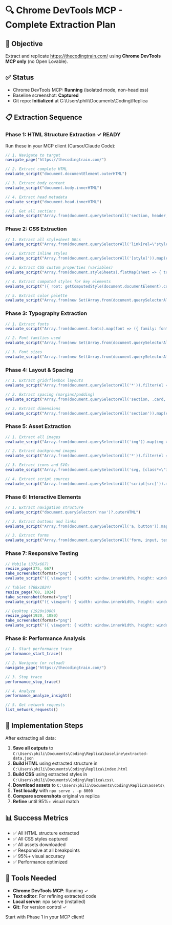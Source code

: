 # 🔍 Chrome DevTools MCP - Complete Extraction Plan

## 🎯 Objective
Extract and replicate https://thecodingtrain.com/ using **Chrome DevTools MCP only** (no Open Lovable).

## ✅ Status
- Chrome DevTools MCP: **Running** (isolated mode, non-headless)
- Baseline screenshot: **Captured**
- Git repo: **Initialized** at C:\Users\phili\Documents\Coding\Replica

## 📋 Extraction Sequence

### **Phase 1: HTML Structure Extraction** ✓ READY

Run these in your MCP client (Cursor/Claude Code):

```javascript
// 1. Navigate to target
navigate_page("https://thecodingtrain.com/")

// 2. Extract complete HTML
evaluate_script("document.documentElement.outerHTML")

// 3. Extract body content
evaluate_script("document.body.innerHTML")

// 4. Extract head metadata
evaluate_script("document.head.innerHTML")

// 5. Get all sections
evaluate_script("Array.from(document.querySelectorAll('section, header, nav, footer, main')).map(el => ({ tag: el.tagName, id: el.id, classes: el.className, html: el.outerHTML }))")
```

### **Phase 2: CSS Extraction**

```javascript
// 1. Extract all stylesheet URLs
evaluate_script("Array.from(document.querySelectorAll('link[rel=\"stylesheet\"]')).map(link => link.href)")

// 2. Extract inline styles
evaluate_script("Array.from(document.querySelectorAll('[style]')).map(el => ({ selector: el.tagName + '.' + el.className, style: el.style.cssText }))")

// 3. Extract CSS custom properties (variables)
evaluate_script("Array.from(document.styleSheets).flatMap(sheet => { try { return Array.from(sheet.cssRules).filter(rule => rule.selectorText === ':root').map(rule => rule.cssText) } catch(e) { return [] } })")

// 4. Extract computed styles for key elements
evaluate_script("({ root: getComputedStyle(document.documentElement).cssText, body: getComputedStyle(document.body).cssText, hero: getComputedStyle(document.querySelector('.hero') || document.body).cssText })")

// 5. Extract color palette
evaluate_script("Array.from(new Set(Array.from(document.querySelectorAll('*')).flatMap(el => [getComputedStyle(el).color, getComputedStyle(el).backgroundColor]).filter(c => c && c !== 'rgba(0, 0, 0, 0)')))")
```

### **Phase 3: Typography Extraction**

```javascript
// 1. Extract fonts
evaluate_script("Array.from(document.fonts).map(font => ({ family: font.family, style: font.style, weight: font.weight, variant: font.variant }))")

// 2. Font families used
evaluate_script("Array.from(new Set(Array.from(document.querySelectorAll('*')).map(el => getComputedStyle(el).fontFamily).filter(f => f)))")

// 3. Font sizes
evaluate_script("Array.from(new Set(Array.from(document.querySelectorAll('h1, h2, h3, h4, h5, h6, p, a, span')).map(el => ({ tag: el.tagName, fontSize: getComputedStyle(el).fontSize, fontWeight: getComputedStyle(el).fontWeight }))))")
```

### **Phase 4: Layout & Spacing**

```javascript
// 1. Extract grid/flexbox layouts
evaluate_script("Array.from(document.querySelectorAll('*')).filter(el => ['grid', 'flex'].includes(getComputedStyle(el).display)).map(el => ({ tag: el.tagName, class: el.className, display: getComputedStyle(el).display, gap: getComputedStyle(el).gap }))")

// 2. Extract spacing (margins/padding)
evaluate_script("Array.from(document.querySelectorAll('section, .card, .track-card')).map(el => ({ selector: el.className, margin: getComputedStyle(el).margin, padding: getComputedStyle(el).padding }))")

// 3. Extract dimensions
evaluate_script("Array.from(document.querySelectorAll('section')).map(el => ({ section: el.className, rect: el.getBoundingClientRect(), computed: { width: getComputedStyle(el).width, height: getComputedStyle(el).height } }))")
```

### **Phase 5: Asset Extraction**

```javascript
// 1. Extract all images
evaluate_script("Array.from(document.querySelectorAll('img')).map(img => ({ src: img.src, alt: img.alt, width: img.width, height: img.height, naturalWidth: img.naturalWidth, naturalHeight: img.naturalHeight }))")

// 2. Extract background images
evaluate_script("Array.from(document.querySelectorAll('*')).filter(el => getComputedStyle(el).backgroundImage !== 'none').map(el => ({ selector: el.className, backgroundImage: getComputedStyle(el).backgroundImage }))")

// 3. Extract icons and SVGs
evaluate_script("Array.from(document.querySelectorAll('svg, [class*=\"icon\"]')).map(el => ({ html: el.outerHTML, viewBox: el.getAttribute('viewBox') }))")

// 4. Extract script sources
evaluate_script("Array.from(document.querySelectorAll('script[src]')).map(script => script.src)")
```

### **Phase 6: Interactive Elements**

```javascript
// 1. Extract navigation structure
evaluate_script("document.querySelector('nav')?.outerHTML")

// 2. Extract buttons and links
evaluate_script("Array.from(document.querySelectorAll('a, button')).map(el => ({ tag: el.tagName, text: el.textContent.trim(), href: el.href, classes: el.className }))")

// 3. Extract forms
evaluate_script("Array.from(document.querySelectorAll('form, input, textarea, select')).map(el => ({ tag: el.tagName, type: el.type, name: el.name, classes: el.className }))")
```

### **Phase 7: Responsive Testing**

```javascript
// Mobile (375x667)
resize_page(375, 667)
take_screenshot(format="png")
evaluate_script("({ viewport: { width: window.innerWidth, height: window.innerHeight }, breakpoint: 'mobile' })")

// Tablet (768x1024)
resize_page(768, 1024)
take_screenshot(format="png")
evaluate_script("({ viewport: { width: window.innerWidth, height: window.innerHeight }, breakpoint: 'tablet' })")

// Desktop (1920x1080)
resize_page(1920, 1080)
take_screenshot(format="png")
evaluate_script("({ viewport: { width: window.innerWidth, height: window.innerHeight }, breakpoint: 'desktop' })")
```

### **Phase 8: Performance Analysis**

```javascript
// 1. Start performance trace
performance_start_trace()

// 2. Navigate (or reload)
navigate_page("https://thecodingtrain.com/")

// 3. Stop trace
performance_stop_trace()

// 4. Analyze
performance_analyze_insight()

// 5. Get network requests
list_network_requests()
```

## 🚀 Implementation Steps

After extracting all data:

1. **Save all outputs** to `C:\Users\phili\Documents\Coding\Replica\baseline\extracted-data.json`
2. **Build HTML** using extracted structure in `C:\Users\phili\Documents\Coding\Replica\index.html`
3. **Build CSS** using extracted styles in `C:\Users\phili\Documents\Coding\Replica\css\`
4. **Download assets** to `C:\Users\phili\Documents\Coding\Replica\assets\`
5. **Test locally** with `npx serve . -p 8000`
6. **Compare screenshots** original vs replica
7. **Refine** until 95%+ visual match

## 📊 Success Metrics

- ✅ All HTML structure extracted
- ✅ All CSS styles captured
- ✅ All assets downloaded
- ✅ Responsive at all breakpoints
- ✅ 95%+ visual accuracy
- ✅ Performance optimized

## 🔧 Tools Needed

- **Chrome DevTools MCP**: Running ✓
- **Text editor**: For refining extracted code
- **Local server**: npx serve (installed)
- **Git**: For version control ✓

Start with Phase 1 in your MCP client!
